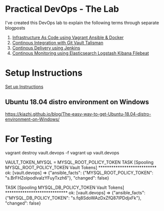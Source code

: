 # Practical DevOps - The Lab
I've created this DevOps lab to explain the following terms through separate blogposts

1. [Infrastructure As Code using Vagrant Ansible & Docker](https://www.rohitsalecha.com/post/practical_devops_infrastructure_as_code_vagrant_ansible_docker/)
2. [Continous Integration with Git Vault Talisman](https://www.rohitsalecha.com/post/practical_devops_continous_integration_git_vault_talisman/)
3. [Continous Delivery using Jenkins](https://www.rohitsalecha.com/post/practical_devops_continous_delivery_jenkins/)
4. [Continous Monitoring using Elasticsearch Logstash Kibana Filebeat](https://www.rohitsalecha.com/post/practical_devops_continous_monitoring_elasticsearch_logstash_kibana_filebeat/)

# Setup Instructions
[Set up Instructions](https://www.rohitsalecha.com/project/practical_devops/)

## Ubuntu 18.04 distro environment on Windows
https://kiazhi.github.io/blog/The-easy-way-to-get-Ubuntu-18.04-distro-environment-on-Windows/

# For Testing 
vagrant destroy vault.devops -f
vagrant up vault.devops

VAULT_TOKEN_MYSQL = MYSQL_ROOT_POLICY_TOKEN
TASK [Spooling MYSQL_ROOT_POLICY_TOKEN Vault Tokens] ***************************
ok: [vault.devops] => {"ansible_facts": {"MYSQL_ROOT_POLICY_TOKEN": "s.BrFHZoIpodIvalzYFuyTxzh6"}, "changed": false}

TASK [Spooling MYSQL_DB_POLICY_TOKEN Vault Tokens] *****************************
ok: [vault.devops] => {"ansible_facts": {"MYSQL_DB_POLICY_TOKEN": "s.fq8SdoWAzDxZfQ87IPDdjxFk"}, "changed": false}